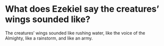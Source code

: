 # What does Ezekiel say the creatures’ wings sounded like?

The creatures’ wings sounded like rushing water, like the voice of the Almighty, like a rainstorm, and like an army.
